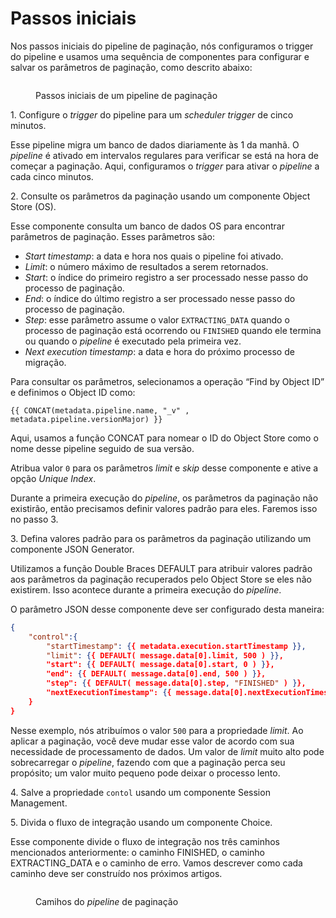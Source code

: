 # Passos iniciais

Nos passos iniciais do pipeline de paginação, nós configuramos o trigger do pipeline e usamos uma sequência de componentes para configurar e salvar os parâmetros de paginação, como descrito abaixo:

<figure><img src="https://lh3.googleusercontent.com/1IaUxYbJ1cqy0KS7WK4ZSPuyIhom1AslFqgN5IhNn3XPoUmvruECdLsxViXDrp6lXAISUh0WdO7YZnUDXVIXQuV7iQqDI9enXaHh-O81RUb2USuCmUgN8rkrz8L8-ZywswEcKgzd4QYttOtjuC2894s_r4axdkw2wy2qU4tABuQnecP6O0knqncZ6rzkjw" alt=""><figcaption><p>Passos iniciais de um pipeline de paginação</p></figcaption></figure>

&#x20; 1\. Configure o _trigger_ do pipeline para um _scheduler trigger_ de cinco minutos.

Esse pipeline migra um banco de dados diariamente às 1 da manhã. O _pipeline_ é ativado em intervalos regulares para verificar se está na hora de começar a paginação. Aqui, configuramos o _trigger_ para ativar o _pipeline_ a cada cinco minutos.

&#x20; 2\. Consulte os parâmetros da paginação usando um componente Object Store (OS).

Esse componente consulta um banco de dados OS para encontrar parâmetros de paginação. Esses parâmetros são:

* _Start timestamp_: a data e hora nos quais o pipeline foi ativado.&#x20;
* _Limit_: o número máximo de resultados a serem retornados.
* _Start_: o índice do primeiro registro a ser processado nesse passo do processo de paginação.&#x20;
* _End_: o índice do último registro a ser processado nesse passo do processo de paginação.&#x20;
* _Step_: esse parâmetro assume o valor `EXTRACTING_DATA` quando o processo de paginação está ocorrendo ou `FINISHED` quando ele termina ou quando o _pipeline_ é executado pela primeira vez.&#x20;
* _Next execution timestamp_: a data e hora do próximo processo de migração.

Para consultar os parâmetros, selecionamos a operação “Find by Object ID” e definimos o Object ID como:

```
{{ CONCAT(metadata.pipeline.name, "_v" , metadata.pipeline.versionMajor) }}
```

Aqui, usamos a função CONCAT para nomear o ID do Object Store como o nome desse pipeline seguido de sua versão.

Atribua valor `0` para os parâmetros _limit_ e _skip_ desse componente e ative a opção _Unique Index_.

Durante a primeira execução do _pipeline_, os parâmetros da paginação não existirão, então precisamos definir valores padrão para eles. Faremos isso no passo 3.

&#x20; 3\. Defina valores padrão para os parâmetros da paginação utilizando um componente JSON Generator.

Utilizamos a função Double Braces DEFAULT para atribuir valores padrão aos parâmetros da paginação recuperados pelo Object Store se eles não existirem. Isso acontece durante a primeira execução do _pipeline_.

O parâmetro JSON desse componente deve ser configurado desta maneira:

```json
{
    "control":{
        "startTimestamp": {{ metadata.execution.startTimestamp }},
        "limit": {{ DEFAULT( message.data[0].limit, 500 ) }},
        "start": {{ DEFAULT( message.data[0].start, 0 ) }},
        "end": {{ DEFAULT( message.data[0].end, 500 ) }},
        "step": {{ DEFAULT( message.data[0].step, "FINISHED" ) }},
        "nextExecutionTimestamp": {{ message.data[0].nextExecutionTimestamp }}
    }
}
```

Nesse exemplo, nós atribuímos o valor `500` para a propriedade _limit_. Ao aplicar a paginação, você deve mudar esse valor de acordo com sua necessidade de processamento de dados. Um valor de _limit_ muito alto pode sobrecarregar o _pipeline_, fazendo com que a paginação perca seu propósito; um valor muito pequeno pode deixar o processo lento.

&#x20; 4\. Salve a propriedade `contol` usando um componente Session Management.

&#x20; 5\. Divida o fluxo de integração usando um componente Choice.

Esse componente divide o fluxo de integração nos três caminhos mencionados anteriormente: o caminho FINISHED, o caminho EXTRACTING\_DATA e o caminho de erro. Vamos descrever como cada caminho deve ser construído nos próximos artigos.

<figure><img src="https://lh5.googleusercontent.com/dvsvwrEPUD--lFHDGedOKGlmwIcZYX1RrQxWzxWe1uxNKI8LU_yvypHvzPzFURAzb0mAgrx9LTOXzHaeg1l9GC096bbaeYlBDO7R440W4YZu5o4XyN1qFsov2wu04EV79OFwhUi6VzvS4SUXxWESjfB30FtQvHHlMSocjHziwbk1zsnza3tzpyGI3BBJKw" alt=""><figcaption><p>Camihos do <em>pipeline</em> de paginação</p></figcaption></figure>
